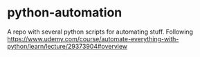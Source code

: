 # python-automation
A repo with several python scripts for automating stuff. Following https://www.udemy.com/course/automate-everything-with-python/learn/lecture/29373904#overview 
